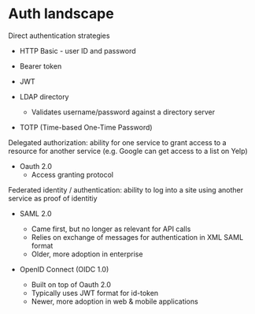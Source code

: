# Auth landscape

Direct authentication strategies

- HTTP Basic - user ID and password
- Bearer token
- JWT

- LDAP directory
  - Validates username/password against a directory server
- TOTP (Time-based One-Time Password)

Delegated authorization: ability for one service to grant access to a resource for another service (e.g. Google can get access to a list on Yelp)

- Oauth 2.0
  - Access granting protocol

Federated identity / authentication: ability to log into a site using another service as proof of identitiy

- SAML 2.0

  - Came first, but no longer as relevant for API calls
  - Relies on exchange of messages for authentication in XML SAML format
  - Older, more adoption in enterprise

- OpenID Connect (OIDC 1.0)
  - Built on top of Oauth 2.0
  - Typically uses JWT format for id-token
  - Newer, more adoption in web & mobile applications
